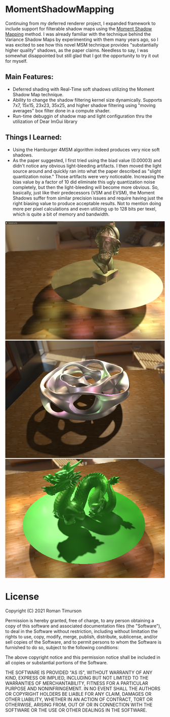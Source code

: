# MomentShadowMapping
Continuing from my deferred renderer project, I expanded framework to include support for filterable shadow maps using the [Moment Shadow Mapping](https://cg.cs.uni-bonn.de/en/publications/paper-details/peters-2015-msm/) method.
I was already familiar with the technique behind the Variance Shadow Maps by experimenting with them many years ago, so I was excited to see how this novel MSM technique provides
"substantially higher quality" shadows, as the paper claims.  Needless to say, I was somewhat disappointed but still glad that I got the opportunity to try it out for myself.

## Main Features:
*  Deferred shading with Real-Time soft shadows utilizing the Moment Shadow Map technique.
*  Ability to change the shadow filtering kernel size dynamically.  Supports 7x7, 15x15, 23x23, 35x25, and higher shadow filtering using "moving averages" box filter done in a compute shader.
*  Run-time debuggin of shadow map and light configuration thru the utilization of Dear ImGui library

## Things I Learned:
*  Using the Hamburger 4MSM algorithm indeed produces very nice soft shadows.
*  As the paper suggested, I first tried using the biad value (0.00003) and didn't notice any obvious light-bleeding artifacts.  I then moved the light source around and quickly ran into what the paper described as "slight quantization noise."
Those artifacts were very noticeable. Increasing the bias value by a factor of 10 did eliminate this ugly quantization noise completely, but then the light-bleeding will become more
obvious.  So, basically, just like their predecessors (VSM and EVSM), the Moment Shadows suffer from similar precision issues and require having just the right biasing value to 
produce acceptable results.  Not to mention doing more per pixel calculations and even utilizing up to 128 bits per texel, which is quite a bit of memory and bandwidth.

![Alt Text](https://github.com/timurson/MomentShadowMapping/blob/master/Image1.PNG)
![Alt Text](https://github.com/timurson/MomentShadowMapping/blob/master/Image2.PNG)
![Alt Text](https://github.com/timurson/MomentShadowMapping/blob/master/Image3.PNG)



# License
Copyright (C) 2021 Roman Timurson

Permission is hereby granted, free of charge, to any person obtaining a copy of this software and associated documentation files (the "Software"), to deal in the Software without restriction, including without limitation the rights to use, copy, modify, merge, publish, distribute, sublicense, and/or sell copies of the Software, and to permit persons to whom the Software is furnished to do so, subject to the following conditions:

The above copyright notice and this permission notice shall be included in all copies or substantial portions of the Software.

THE SOFTWARE IS PROVIDED "AS IS", WITHOUT WARRANTY OF ANY KIND, EXPRESS OR IMPLIED, INCLUDING BUT NOT LIMITED TO THE WARRANTIES OF MERCHANTABILITY, FITNESS FOR A PARTICULAR PURPOSE AND NONINFRINGEMENT. IN NO EVENT SHALL THE AUTHORS OR COPYRIGHT HOLDERS BE LIABLE FOR ANY CLAIM, DAMAGES OR OTHER LIABILITY, WHETHER IN AN ACTION OF CONTRACT, TORT OR OTHERWISE, ARISING FROM, OUT OF OR IN CONNECTION WITH THE SOFTWARE OR THE USE OR OTHER DEALINGS IN THE SOFTWARE.
